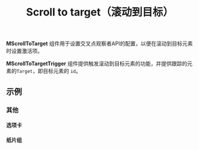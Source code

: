 ﻿---
title: Scroll to target（滚动到目标）
desc: "提供一组组件，支持自动滚动到指定元素和高亮激活项。"
related:
  - /docs/components/tabs
  - /docs/components/chip-groups
---

**MScrollToTarget** 组件用于设置交叉点观察者API的配置，以便在滚动到目标元素时设置激活项。

**MScrollToTargetTrigger** 组件提供触发滚动到目标元素的功能，并提供跟踪的元素的`Target`，即目标元素的 `id`。

## 示例

### 其他

#### 选项卡

<masa-example file="Examples.components.scroll_to_target.Tabs"></masa-example>

#### 纸片组

<masa-example file="Examples.components.scroll_to_target.ChipGroup"></masa-example>
